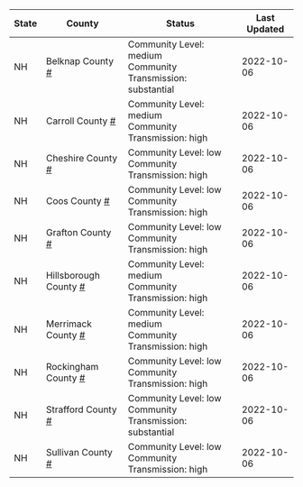 State | County | Status | Last Updated
--- | --- | --- | --- 
NH | Belknap County <a href="#belknap_county">#</a> | <a name="belknap_county"></a>Community Level: medium<br/>Community Transmission: substantial | 2022-10-06
NH | Carroll County <a href="#carroll_county">#</a> | <a name="carroll_county"></a>Community Level: medium<br/>Community Transmission: high | 2022-10-06
NH | Cheshire County <a href="#cheshire_county">#</a> | <a name="cheshire_county"></a>Community Level: low<br/>Community Transmission: high | 2022-10-06
NH | Coos County <a href="#coos_county">#</a> | <a name="coos_county"></a>Community Level: low<br/>Community Transmission: high | 2022-10-06
NH | Grafton County <a href="#grafton_county">#</a> | <a name="grafton_county"></a>Community Level: low<br/>Community Transmission: high | 2022-10-06
NH | Hillsborough County <a href="#hillsborough_county">#</a> | <a name="hillsborough_county"></a>Community Level: medium<br/>Community Transmission: high | 2022-10-06
NH | Merrimack County <a href="#merrimack_county">#</a> | <a name="merrimack_county"></a>Community Level: medium<br/>Community Transmission: high | 2022-10-06
NH | Rockingham County <a href="#rockingham_county">#</a> | <a name="rockingham_county"></a>Community Level: low<br/>Community Transmission: high | 2022-10-06
NH | Strafford County <a href="#strafford_county">#</a> | <a name="strafford_county"></a>Community Level: low<br/>Community Transmission: substantial | 2022-10-06
NH | Sullivan County <a href="#sullivan_county">#</a> | <a name="sullivan_county"></a>Community Level: low<br/>Community Transmission: high | 2022-10-06
